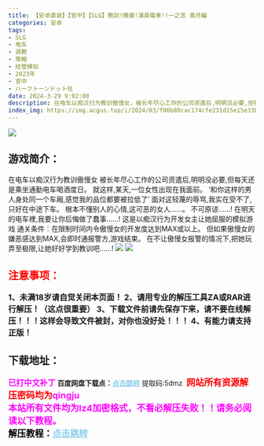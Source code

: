 ```yaml
---
title: 【安卓直装】【官中】【SLG】教訓!撫摸!滿員電車!!一之宮 美月編
categories: 安卓
tags:
- SLG
- 电车
- 调教
- 策略
- 经营模拟
- 2023年
- 官中
- ハーフトーンドット社
date: 2024-3-29 9:02:00
description: 在电车以痴汉行为教训傲慢女，被长年尽心工作的公司资遣后,明明没必要,但每天还是乘坐通勤电车喝酒度日。就这样,某天,一位女性出现在我面前。‘和你这样的男人身处同一个车厢,感觉我的品位都要被拉低了’
index_img: https://img.acgus.top/i/2024/03/f06b80cac174cfe231d15e15e33bd3e1.webp
---
```

![](https://img.acgus.top/i/2024/03/f06b80cac174cfe231d15e15e33bd3e1.webp)
## 游戏简介：
在电车以痴汉行为教训傲慢女
被长年尽心工作的公司资遣后,明明没必要,但每天还是乘坐通勤电车喝酒度日。
就这样,某天,一位女性出现在我面前。
‘和你这样的男人身处同一个车厢,感觉我的品位都要被拉低了’
面对这轻蔑的辱骂,我实在受不了,只好在中途下车。
根本不懂别人的心情,这可恶的女人……。
不可原谅……!
在明天的电车裡,我要让你后悔做了蠢事……!
这是以痴汉行为开发女主让她屈服的模拟游戏
通关条件︰在限制时间内令傲慢女的开发度达到MAX或以上。
但如果傲慢女的嫌恶感达到MAX,会即时通报警方,游戏结束。
在不让傲慢女报警的情况下,把她玩弄至极限,让她好好学到教训吧……!
![](https://img.acgus.top/i/2024/03/6491cbfd207f3293a9f281ec4807ebe9.webp)
![](https://img.acgus.top/i/2024/03/e8f2c7faa424ef0dc2fc275db1f1143f.webp)






## <font color=#FF0000 >注意事项：</font>
<font size=3><b>1、未满18岁请自觉关闭本页面！
2、请用专业的解压工具ZA或RAR进行解压！（这点很重要）
3、下载文件前请先保存下来，请不要在线解压！！！这样会导致文件被封，对你也没好处！！！
4、有能力请支持正版！</b></font>

## 下载地址：
<font color=#FF00FF size=3><b>已打中文补丁</b></font>
<b>百度网盘下载点：</b><a href="https://pan.baidu.com/s/1Qlv2V-l93dDPHhu84z2t9w?pwd=5dmz" style="color: #87CEEB;"><b>点击跳转</b></a> 提取码:5dmz
<a style="padding: 0" href="https://post.qingju.org/AD/"><img style="max-width:100%" src="https://img.acgus.top/i/2024/07/478f689b8021d8d499ab43d21acf137a.gif" alt=""></a>
<b><font color=#FF0000 size=4>网站所有资源解压密码均为</b></font><b><font color=#FF00FF size=4>qingju</font><font color=#FF0000 ></font></b><br><b><font color=#FF00FF size=4>本站所有文件均为lz4加密格式，不看必解压失败！！请务必阅读以下教程。</b></font><br><b><font color=#000 size=4>解压教程：</b><a href="https://post.qingju.org/tutorial/000/" style="color: #87CEEB;"><b>点击跳转</b></a>